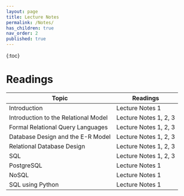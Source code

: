 ```yaml
---
layout: page
title: Lecture Notes
permalink: /Notes/
has_children: true
nav_order: 2
published: true
---
```

{:toc}
# Readings

| Topic | Readings|
|-------|-----------------------------|
| Introduction | Lecture Notes 1|
| Introduction to the Relational Model | Lecture Notes 1, 2, 3|
| Formal Relational Query Languages | Lecture Notes 1, 2, 3 |
| Database Design and the E-R Model | Lecture Notes 1, 2, 3 |
| Relational Database Design | Lecture Notes 1, 2, 3 |
| SQL | Lecture Notes 1, 2, 3|
| PostgreSQL | Lecture Notes 1|
| NoSQL | Lecture Notes 1 |
| SQL using Python | Lecture Notes 1 |
